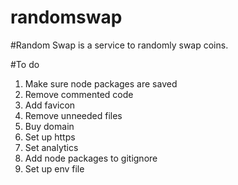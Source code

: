 # randomswap

#Random Swap is a service to randomly swap coins.

#To do
1. Make sure node packages are saved
2. Remove commented code
3. Add favicon
4. Remove unneeded files
5. Buy domain
6. Set up https
8. Set analytics
9. Add node packages to gitignore
10. Set up env file
